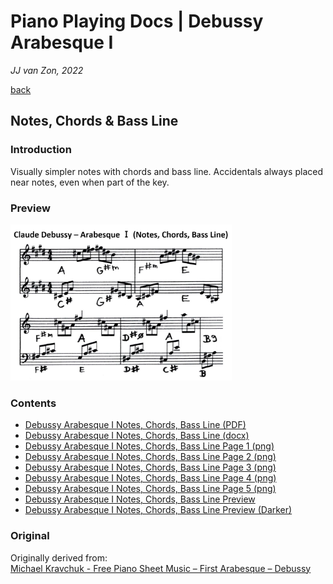 Piano Playing Docs | Debussy Arabesque Ⅰ
========================================

*JJ van Zon, 2022*

[back](..)

Notes, Chords & Bass Line
-------------------------

### Introduction

Visually simpler notes with chords and bass line. Accidentals always placed near notes, even when part of the key. 

### Preview

<img src="debussy-arabesque-1-notes-chords-bass-line-preview.png" height="250" />

### Contents

- [Debussy Arabesque Ⅰ Notes, Chords, Bass Line (PDF)](debussy-arabesque-1-notes-chords-bass-line.pdf)
- [Debussy Arabesque Ⅰ Notes, Chords, Bass Line (docx)](debussy-arabesque-1-notes-chords-bass-line.docx)
- [Debussy Arabesque Ⅰ Notes, Chords, Bass Line Page 1 (png)](debussy-arabesque-1-notes-chords-bass-line-page-1.png)
- [Debussy Arabesque Ⅰ Notes, Chords, Bass Line Page 2 (png)](debussy-arabesque-1-notes-chords-bass-line-page-2.png)
- [Debussy Arabesque Ⅰ Notes, Chords, Bass Line Page 3 (png)](debussy-arabesque-1-notes-chords-bass-line-page-3.png)
- [Debussy Arabesque Ⅰ Notes, Chords, Bass Line Page 4 (png)](debussy-arabesque-1-notes-chords-bass-line-page-4.png)
- [Debussy Arabesque Ⅰ Notes, Chords, Bass Line Page 5 (png)](debussy-arabesque-1-notes-chords-bass-line-page-5.png)
- [Debussy Arabesque Ⅰ Notes, Chords, Bass Line Preview](debussy-arabesque-1-notes-chords-bass-line-preview.png)
- [Debussy Arabesque Ⅰ Notes, Chords, Bass Line Preview (Darker)](debussy-arabesque-1-notes-chords-bass-line-preview-darker.png)

### Original

Originally derived from:  
[Michael Kravchuk - Free Piano Sheet Music – First Arabesque – Debussy](https://michaelkravchuk.com/free-piano-sheet-music-first-arabesque-debussy/)